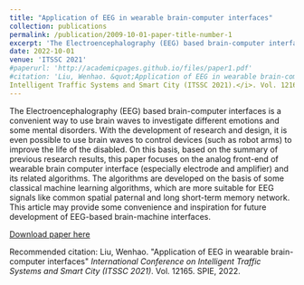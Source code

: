 ```yaml
---
title: "Application of EEG in wearable brain-computer interfaces"
collection: publications
permalink: /publication/2009-10-01-paper-title-number-1
excerpt: 'The Electroencephalography (EEG) based brain-computer interfaces is a convenient way to use brain waves to investigate different emotions and some mental disorders. With the development of research and design, it is even possible to use brain waves to control devices (such as robot arms) to improve the life of the disabled. On this basis, based on the summary of previous research results, this paper focuses on the analog front-end of wearable brain computer interface (especially electrode and amplifier) and its related algorithms. The algorithms are developed on the basis of some classical machine learning algorithms, which are more suitable for EEG signals like common spatial paternal and long short-term memory network. This article may provide some convenience and inspiration for future development of EEG-based brain-machine interfaces.'
date: 2022-10-01
venue: 'ITSSC 2021'
#paperurl: 'http://academicpages.github.io/files/paper1.pdf'
#citation: 'Liu, Wenhao. &quot;Application of EEG in wearable brain-computer interfaces.&quot; <i>International Conference on
Intelligent Traffic Systems and Smart City (ITSSC 2021).</i>. Vol. 12165. SPIE, 2022.'
---
```

The Electroencephalography (EEG) based brain-computer interfaces is a convenient way to use brain waves to investigate different emotions and some mental disorders. With the development of research and design, it is even possible to use brain waves to control devices (such as robot arms) to improve the life of the disabled. On this basis, based on the summary of previous research results, this paper focuses on the analog front-end of wearable brain computer interface (especially electrode and amplifier) and its related algorithms. The algorithms are developed on the basis of some classical machine learning algorithms, which are more suitable for EEG signals like common spatial paternal and long short-term memory network. This article may provide some convenience and inspiration for future development of EEG-based brain-machine interfaces.

[Download paper here](http://Liu-wenhao-514.github.io/files/Application_of_EEG_in_wearable_brain-computer_interfaces.pdf)

Recommended citation: Liu, Wenhao. "Application of EEG in wearable brain-computer interfaces" <i>International Conference on
Intelligent Traffic Systems and Smart City (ITSSC 2021)</i>. Vol. 12165. SPIE, 2022.
